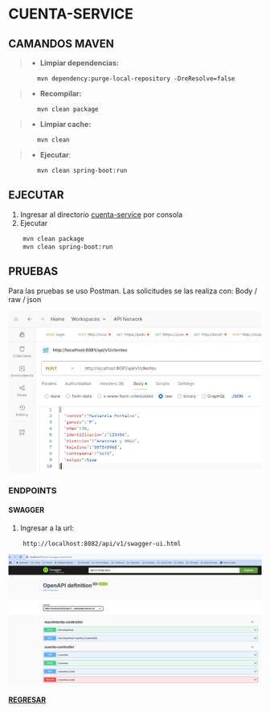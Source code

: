 # CUENTA-SERVICE

## CAMANDOS MAVEN

> - **Limpiar dependencias:**

```
        mvn dependency:purge-local-repository -DreResolve=false
```

> - **Recompilar:**

```
        mvn clean package
```

> - **Limpiar cache:**

```
        mvn clean
```

> - **Ejecutar**:

```
        mvn clean spring-boot:run
```

## EJECUTAR

1. Ingresar al directorio [cuenta-service](./cuenta-service/) por consola
2. Ejecutar

```
    mvn clean package
    mvn clean spring-boot:run
```

## PRUEBAS

Para las pruebas se uso Postman.
Las solicitudes se las realiza con: Body / raw / json

![](../assets/3-postman.png)

### ENDPOINTS

#### SWAGGER

1. Ingresar a la url:

```
    http://localhost:8082/api/v1/swagger-ui.html
```

![](../assets/5-swagger.png)

[**REGRESAR**](../README.md)
